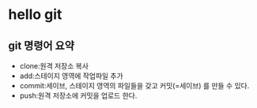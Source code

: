 # hello git

## git 명령어 요약

- clone:원격 저장소 복사
- add:스테이지 영역에 작업파일 추가
- commit:세이브, 스테이지 영역의 파일들을 갖고 커밋(=세이브) 를 만들 수 있다.
- push:원격 저장소에 커밋을 업로드 한다.

